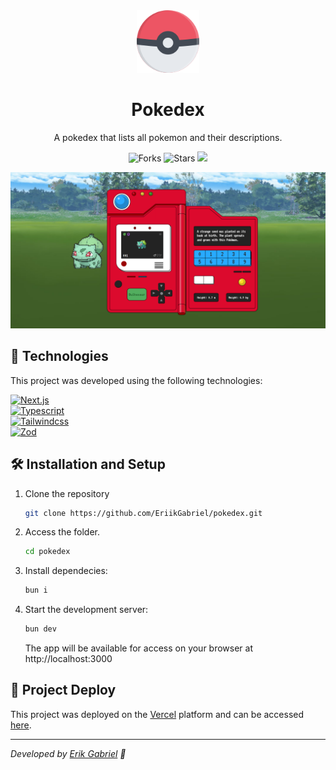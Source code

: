 <div align="center">
  <img alt="Logo" src=".github/logo.png" width="100" />
</div>
<h1 align="center">
  Pokedex
</h1>
<p align="center">
  A pokedex that lists all pokemon and their descriptions.
</p>
<p align="center">
  <img src="https://img.shields.io/github/forks/EriikGabriel/pokedex?label=forks&message=MIT&color=dc0a2d&labelColor=181818&style=for-the-badge" alt="Forks"/>

  <img src="https://img.shields.io/github/stars/EriikGabriel/pokedex?label=stars&message=MIT&color=dc0a2d&labelColor=181818&style=for-the-badge" alt="Stars" />

  <a href="https://vercel.com/eriikgabriel/pokedex" target="_blank">
    <img src="https://img.shields.io/github/deployments/EriikGabriel/ufscar-planner/production?label=Vercel&logo=vercel&logoColor=white&style=for-the-badge&labelColor=181818" />
  </a>
</p>

![cover](.github/cover.png)

## 🧪 Technologies

This project was developed using the following technologies:

<a href="https://nextjs.org/" target="_blank">
    <img src="https://img.shields.io/badge/next-%2320232a.svg?style=for-the-badge&color=181818&logo=next.js" alt="Next.js"/>
</a>
<br>
<a href="https://www.typescriptlang.org/" target="_blank">
    <img src="https://img.shields.io/badge/typescript-%2320232a.svg?style=for-the-badge&color=181818&logo=typescript" alt="Typescript"/>
</a>
<br>
<a href="https://tailwindcss.com/" target="_blank">
    <img src="https://img.shields.io/badge/tailwind-%2320232a.svg?style=for-the-badge&color=181818&logo=tailwindcss" alt="Tailwindcss"/>
</a>
<br>
<a href="https://zod.dev/" target="_blank">
    <img src="https://img.shields.io/badge/zod-%2320232a.svg?style=for-the-badge&color=181818&logo=zod" alt="Zod"/>
</a>

## 🛠️ Installation and Setup

1. Clone the repository

   ```sh
   git clone https://github.com/EriikGabriel/pokedex.git
   ```

2. Access the folder.

   ```sh
   cd pokedex
   ```

3. Install dependecies:

   ```sh
   bun i
   ```

4. Start the development server:

   ```sh
   bun dev
   ```

   The app will be available for access on your browser at http://localhost:3000

## 🚀 Project Deploy

This project was deployed on the [Vercel](https://vercel.com/) platform and can be accessed [here](https://pokedex-eriikgabriel.vercel.app).

---

_Developed by [Erik Gabriel](https://github.com/EriikGabriel) 🚀_
